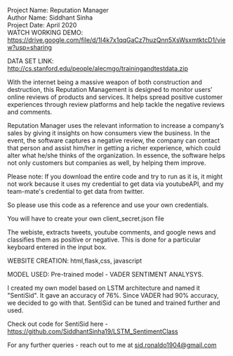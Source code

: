 Project Name: Reputation Manager <br>
Author Name: Siddhant Sinha <br>
Project Date: April 2020 <br>
WATCH WORKING DEMO: https://drive.google.com/file/d/1I4k7x1qqGaCz7huzQnn5XsWsxmtktcD1/view?usp=sharing <br>

DATA SET LINK: http://cs.stanford.edu/people/alecmgo/trainingandtestdata.zip

With the internet being a massive weapon of both construction and destruction, this Reputation Management is designed to monitor users’ online reviews of products and services. It helps spread positive customer experiences through review platforms and help tackle the negative reviews and comments.

Reputation Manager uses the relevant information to increase a company’s sales by giving it insights on how consumers view the business. In the event, the software captures a negative review, the company can contact that person and assist him/her in getting a richer experience, which could alter what he/she thinks of the organization. In essence, the software helps not only customers but companies as well, by helping them improve.

Please note: If you download the entire code and try to run as it is, it might not work because it uses my credential to get data via youtubeAPI, and my team-mate's credential to get data from twitter.

So please use this code as a reference and use your own credentials.

You will have to create your own client_secret.json file

The webiste, extracts tweets, youtube comments, and google news and classifies them as positive or negative.
This is done for a particular keyboard entered in the input box.

WEBSITE CREATION: html,flask,css, javascript

MODEL USED: Pre-trained model - VADER SENTIMENT ANALYSYS.

I created my own model based on LSTM architecture and named it "SentiSid". It gave an accuracy of 76%. Since VADER had 90% accuracy, we decided to go with that. SentiSid can be tuned and trained further and used.

Check out code for SentiSid here - https://github.com/SiddhantSinha19/LSTM_SentimentClass

For any further queries - reach out to me at sid.ronaldo1904@gmail.com
